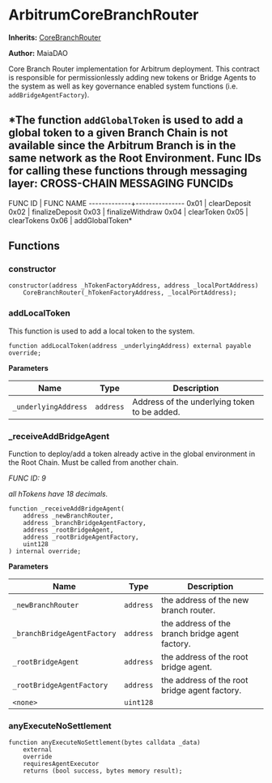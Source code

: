 # ArbitrumCoreBranchRouter

**Inherits:**
[CoreBranchRouter](/ulysses-omnichain/CoreBranchRouter.sol/contract.CoreBranchRouter.md)

**Author:**
MaiaDAO

Core Branch Router implementation for Arbitrum deployment.
This contract is responsible for permissionlessly adding new
tokens or Bridge Agents to the system as well as key governance
enabled system functions (i.e. `addBridgeAgentFactory`).

*The function `addGlobalToken` is used to add a global token to a
given Branch Chain is not available since the Arbitrum Branch is
in the same network as the Root Environment.
Func IDs for calling these functions through messaging layer:
CROSS-CHAIN MESSAGING FUNCIDs
-----------------------------
FUNC ID      | FUNC NAME
-------------+---------------
0x01         | clearDeposit
0x02         | finalizeDeposit
0x03         | finalizeWithdraw
0x04         | clearToken
0x05         | clearTokens
0x06         | addGlobalToken*


## Functions
### constructor


```solidity
constructor(address _hTokenFactoryAddress, address _localPortAddress)
    CoreBranchRouter(_hTokenFactoryAddress, _localPortAddress);
```

### addLocalToken

This function is used to add a local token to the system.


```solidity
function addLocalToken(address _underlyingAddress) external payable override;
```
**Parameters**

|Name|Type|Description|
|----|----|-----------|
|`_underlyingAddress`|`address`|Address of the underlying token to be added.|


### _receiveAddBridgeAgent

Function to deploy/add a token already active in the global environment in the Root Chain. Must be called from another chain.

*FUNC ID: 9*

*all hTokens have 18 decimals.*


```solidity
function _receiveAddBridgeAgent(
    address _newBranchRouter,
    address _branchBridgeAgentFactory,
    address _rootBridgeAgent,
    address _rootBridgeAgentFactory,
    uint128
) internal override;
```
**Parameters**

|Name|Type|Description|
|----|----|-----------|
|`_newBranchRouter`|`address`|the address of the new branch router.|
|`_branchBridgeAgentFactory`|`address`|the address of the branch bridge agent factory.|
|`_rootBridgeAgent`|`address`|the address of the root bridge agent.|
|`_rootBridgeAgentFactory`|`address`|the address of the root bridge agent factory.|
|`<none>`|`uint128`||


### anyExecuteNoSettlement


```solidity
function anyExecuteNoSettlement(bytes calldata _data)
    external
    override
    requiresAgentExecutor
    returns (bool success, bytes memory result);
```

